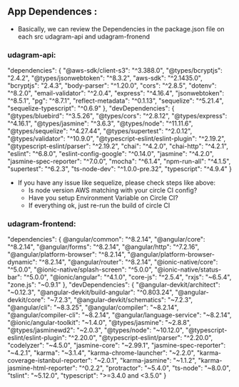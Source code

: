 ## App Dependences :

- Basically, we can review the Dependencies in the package.json file on each src udagram-api and udagram-fronend

### udagram-api:

"dependencies": {
"@aws-sdk/client-s3": "^3.388.0",
"@types/bcryptjs": "2.4.2",
"@types/jsonwebtoken": "^8.3.2",
"aws-sdk": "^2.1435.0",
"bcryptjs": "2.4.3",
"body-parser": "^1.20.0",
"cors": "^2.8.5",
"dotenv": "^8.2.0",
"email-validator": "^2.0.4",
"express": "^4.16.4",
"jsonwebtoken": "^8.5.1",
"pg": "^8.7.1",
"reflect-metadata": "^0.1.13",
"sequelize": "^5.21.4",
"sequelize-typescript": "^0.6.9"
},
"devDependencies": {
"@types/bluebird": "^3.5.26",
"@types/cors": "^2.8.12",
"@types/express": "^4.16.1",
"@types/jasmine": "^3.6.3",
"@types/node": "^11.11.6",
"@types/sequelize": "^4.27.44",
"@types/supertest": "^2.0.12",
"@types/validator": "^10.9.0",
"@typescript-eslint/eslint-plugin": "^2.19.2",
"@typescript-eslint/parser": "^2.19.2",
"chai": "^4.2.0",
"chai-http": "^4.2.1",
"eslint": "^6.8.0",
"eslint-config-google": "^0.14.0",
"jasmine": "^4.2.0",
"jasmine-spec-reporter": "^7.0.0",
"mocha": "^6.1.4",
"npm-run-all": "^4.1.5",
"supertest": "^6.2.3",
"ts-node-dev": "^1.0.0-pre.32",
"typescript": "^4.9.4"
}

- If you have any issue like sequelize, please check steps like above:
  - Is node version AWS matching with your circle CI config?
  - Have you setup Environment Variable on Circle CI?
  - If everything ok, just re-run the build of circle CI

### udagram-frontend:

"dependencies": {
@angular/common": "^8.2.14",
"@angular/core": "^8.2.14",
"@angular/forms": "^8.2.14",
"@angular/http": "^7.2.16",
"@angular/platform-browser": "^8.2.14",
"@angular/platform-browser-dynamic": "^8.2.14",
"@angular/router": "^8.2.14",
"@ionic-native/core": "^5.0.0",
"@ionic-native/splash-screen": "^5.0.0",
"@ionic-native/status-bar": "^5.0.0",
"@ionic/angular": "^4.1.0",
"core-js": "^2.5.4",
"rxjs": "~6.5.4",
"zone.js": "~0.9.1"
},
"devDependencies": {
"@angular-devkit/architect": "~0.12.3",
"@angular-devkit/build-angular": "^0.803.24",
"@angular-devkit/core": "~7.2.3",
"@angular-devkit/schematics": "~7.2.3",
"@angular/cli": "~8.3.25",
"@angular/compiler": "~8.2.14",
"@angular/compiler-cli": "~8.2.14",
"@angular/language-service": "~8.2.14",
"@ionic/angular-toolkit": "~1.4.0",
"@types/jasmine": "~2.8.8",
"@types/jasminewd2": "~2.0.3",
"@types/node": "~10.12.0",
"@typescript-eslint/eslint-plugin": "^2.20.0",
"@typescript-eslint/parser": "^2.20.0",
"codelyzer": "~4.5.0",
"jasmine-core": "~2.99.1",
"jasmine-spec-reporter": "~4.2.1",
"karma": "~3.1.4",
"karma-chrome-launcher": "~2.2.0",
"karma-coverage-istanbul-reporter": "~2.0.1",
"karma-jasmine": "~1.1.2",
"karma-jasmine-html-reporter": "^0.2.2",
"protractor": "~5.4.0",
"ts-node": "~8.0.0",
"tslint": "~5.12.0",
"typescript": ">=3.4.0 and <3.5.0"
}
